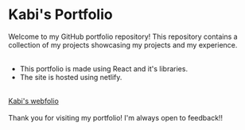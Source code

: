 # Kabi's Portfolio
Welcome to my GitHub portfolio repository! This repository contains a collection of my projects showcasing my projects and my experience.<br><br>
<ul>
  <li>This portfolio is made using React and it's libraries.</li>
  <li>The site is hosted using netlify.</li>
</ul><br>
<a href="https://kabiwebfolio.netlify.app/" target="_blank">Kabi's webfolio</a><br><br>
Thank you for visiting my portfolio! I'm always open to feedback!!
